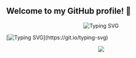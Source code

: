 ## Welcome to my GitHub profile! 👋


<div align="center">
  <img align="center" src="https://readme-typing-svg.demolab.com?font=Jetbrains+Mono&pause=1000&color=5E1DF7&background=FFAFDF00&center=true&weight=600&size=35&pause=1000&width=650&height=80&lines=Hi%2CI'm+Kailqq+%e2%ad%90;Welcome+to+my+profile!" alt="Typing SVG" />
</div>

[![Typing SVG](https://readme-typing-svg.demolab.com?font=Protest+Revolution&pause=1000&color=F77878FF&background=FFAFDF00&center=true&width=435&lines=Here+is+Kailqq+from+China+,+Turing+Class+of+ZJU;I'm+now+majoring+in+computer+science;)](https://git.io/typing-svg)

<div align="center">
  <img align="center" src="https://github-readme-stats.vercel.app/api?username=Kailqq&show_icons=true&theme=dracula&bg_color=483D8B,4682B4,000000" />
</div>
